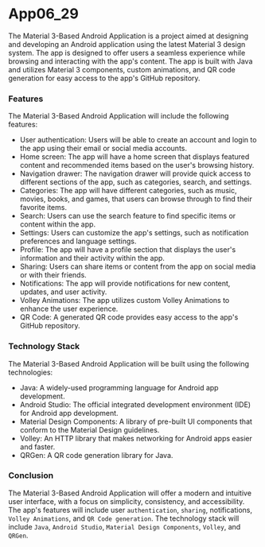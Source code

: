 # App06_29

The Material 3-Based Android Application is a project aimed at designing and developing an Android application using the latest Material 3 design system. The app is designed to offer users a seamless experience while browsing and interacting with the app's content. The app is built with Java and utilizes Material 3 components, custom animations, and QR code generation for easy access to the app's GitHub repository.

### Features

The Material 3-Based Android Application will include the following features:

* User authentication: Users will be able to create an account and login to the app using their email or social media accounts.
* Home screen: The app will have a home screen that displays featured content and recommended items based on the user's browsing history.
* Navigation drawer: The navigation drawer will provide quick access to different sections of the app, such as categories, search, and settings.
* Categories: The app will have different categories, such as music, movies, books, and games, that users can browse through to find their favorite items.
* Search: Users can use the search feature to find specific items or content within the app.
* Settings: Users can customize the app's settings, such as notification preferences and language settings.
* Profile: The app will have a profile section that displays the user's information and their activity within the app.
* Sharing: Users can share items or content from the app on social media or with their friends.
* Notifications: The app will provide notifications for new content, updates, and user activity.
* Volley Animations: The app utilizes custom Volley Animations to enhance the user experience.
* QR Code: A generated QR code provides easy access to the app's GitHub repository.

### Technology Stack

The Material 3-Based Android Application will be built using the following technologies:

* Java: A widely-used programming language for Android app development.
* Android Studio: The official integrated development environment (IDE) for Android app development.
* Material Design Components: A library of pre-built UI components that conform to the Material Design guidelines.
* Volley: An HTTP library that makes networking for Android apps easier and faster.
* QRGen: A QR code generation library for Java.

### Conclusion

The Material 3-Based Android Application will offer a modern and intuitive user interface, with a focus on simplicity, consistency, and accessibility. The app's features will include user `authentication`, `sharing`, notifications, `Volley Animations`, and `QR Code generation`. The technology stack will include `Java`, `Android Studio`, `Material Design Components`, `Volley`, and `QRGen`.
